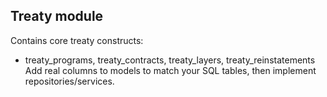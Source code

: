 Treaty module
-------------
Contains core treaty constructs:
  - treaty_programs, treaty_contracts, treaty_layers, treaty_reinstatements
Add real columns to models to match your SQL tables, then implement repositories/services.
